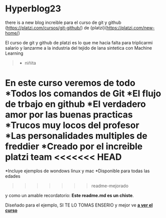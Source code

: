 # Hyperblog23
there is a new blog increible para el curso de git y github (https://platzi.com/cursos/git-github/) de {platzi}(https://platzi.com/new-home/)

El curso de git y github de platzi es lo que me hacia falta para triplicarmi salario y lanzarme a la industria del tejido de lana sintetica con Machine Learning
> - niñita

En este curso veremos de todo
*Todos los comandos de Git
*El flujo de trbajo en github
*El verdadero amor por las buenas practicas
*Trucos muy locos del profesor 
*Las personalidades multiples de freddier
*Creado por el increible platzi team
<<<<<<< HEAD
=======
*Incluye ejemplos de wondows linux y mac
*Disponible para todas las edades
>>>>>>> readme-mejorado

y como un amable recordatorio: **Este readme.md es un chiste**.

Diseñado para el ejemplo, SI TE LO TOMAS ENSERIO y mejor ve [**a ver el curso**](https://platzi.com/cursos/git-github/ "a ver el curso")